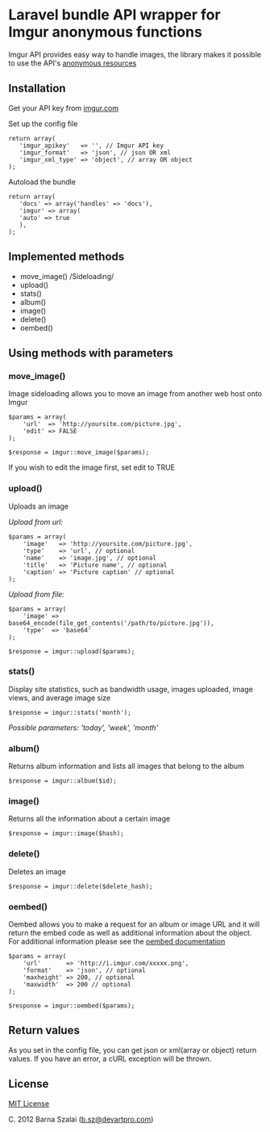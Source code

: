 # Laravel bundle API wrapper for Imgur anonymous functions

Imgur API provides easy way to handle images, the library makes it possible to use the API's [anonymous resources](http://api.imgur.com/resources_anon)

## Installation

Get your API key from [imgur.com](https://imgur.com/register/api_anon)

Set up the config file


    return array(   
       'imgur_apikey'   => '', // Imgur API key
       'imgur_format'   => 'json', // json OR xml
       'imgur_xml_type' => 'object', // array OR object
    );

Autoload the bundle

    return array(
       'docs' => array('handles' => 'docs'),
       'imgur' => array(
       'auto' => true
       ),
    );

## Implemented methods

* move_image() /Sideloading/
* upload()
* stats()
* album()
* image()
* delete()
* oembed()

## Using methods with parameters

### move_image()
Image sideloading allows you to move an image from another web host onto Imgur

    $params = array(
        'url'  => 'http://yoursite.com/picture.jpg',
        'edit' => FALSE
    );

    $response = imgur::move_image($params);

If you wish to edit the image first, set edit to TRUE

### upload()
Uploads an image

_Upload from url:_

    $params = array(
        'image'   => 'http://yoursite.com/picture.jpg',
        'type'    => 'url', // optional
        'name'    => 'image.jpg', // optional
        'title'   => 'Picture name', // optional
        'caption' => 'Picture caption' // optional
    );

_Upload from file:_

    $params = array(
        'image' => base64_encode(file_get_contents('/path/to/picture.jpg')),			
        'type'  => 'base64'
    );

    $response = imgur::upload($params);

### stats()
Display site statistics, such as bandwidth usage, images uploaded, image views, and average image size

    $response = imgur::stats('month');

_Possible parameters: 'today', 'week', 'month'_

### album()
Returns album information and lists all images that belong to the album

    $response = imgur::album($id);

### image()
Returns all the information about a certain image

    $response = imgur::image($hash);

### delete()
Deletes an image

    $response = imgur::delete($delete_hash);

### oembed()
Oembed allows you to make a request for an album or image URL and it will return the embed code as well as additional information about the object. For additional information please see the [oembed documentation](http://oembed.com)

    $params = array(
        'url'       => 'http://i.imgur.com/xxxxx.png',
        'format'    => 'json', // optional
        'maxheight' => 200, // optional
        'maxwidth'  => 200 // optional
    );

    $response = imgur::oembed($params);

## Return values

As you set in the config file, you can get json or xml(array or object) return values. If you have an error, a cURL exception will be thrown.

## License

[MIT License](http://www.opensource.org/licenses/MIT)

C. 2012 Barna Szalai (b.sz@devartpro.com)
